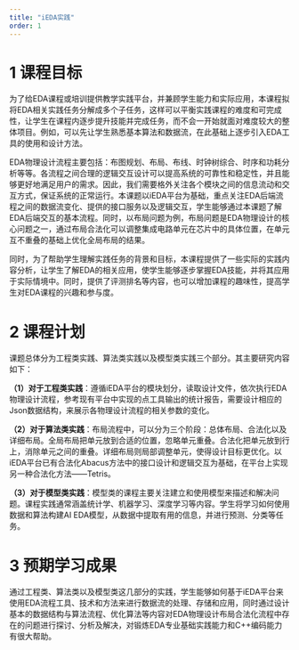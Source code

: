 ```yaml
---
title: "iEDA实践"
order: 1
---
```


# **1 课程目标**

为了给EDA课程或培训提供教学实践平台，并兼顾学生能力和实际应用，本课程拟将EDA相关实践任务分解成多个子任务，这样可以平衡实践课程的难度和可完成性，让学生在课程内逐步提升技能并完成任务，而不会一开始就面对难度较大的整体项目。例如，可以先让学生熟悉基本算法和数据流，在此基础上逐步引入EDA工具的使用和设计方法。

EDA物理设计流程主要包括：布图规划、布局、布线、时钟树综合、时序和功耗分析等等。各流程之间合理的逻辑交互设计可以提高系统的可靠性和稳定性，并且能够更好地满足用户的需求。因此，我们需要格外关注各个模块之间的信息流动和交互方式，保证系统的正常运行。本课题以iEDA平台为基础，重点关注EDA后端流程之间的数据流变化、提供的接口服务以及逻辑交互，学生能够通过本课题了解EDA后端交互的基本流程。同时，以布局问题为例，布局问题是EDA物理设计的核心问题之一，通过布局合法化可以调整集成电路单元在芯片中的具体位置，在单元互不重叠的基础上优化全局布局的结果。

同时，为了帮助学生理解实践任务的背景和目标，本课程提供了一些实际的实践内容分析，让学生了解EDA的相关应用，使学生能够逐步掌握EDA技能，并将其应用于实际情境中。同时，提供了评测排名等内容，也可以增加课程的趣味性，提高学生对EDA课程的兴趣和参与度。		

# **2 课程计划**

课题总体分为工程类实践、算法类实践以及模型类实践三个部分。其主要研究内容如下：

**（1）对于工程类实践**：遵循iEDA平台的模块划分，读取设计文件，依次执行EDA物理设计流程，参考现有平台中实现的点工具输出的统计报告，需要设计相应的Json数据结构，来展示各物理设计流程的相关参数的变化。

**（2）对于算法类实践**：布局流程中，可以分为三个阶段：总体布局、合法化以及详细布局。全局布局把单元放到合适的位置，忽略单元重叠。合法化把单元放到行上，消除单元之间的重叠。详细布局则局部调整单元，使得设计目标更优化。以iEDA平台已有合法化Abacus方法中的接口设计和逻辑交互为基础，在平台上实现另一种合法化方法——Tetris。

**（3）对于模型类实践**：模型类的课程主要关注建立和使用模型来描述和解决问题。课程实践通常涵盖统计学、机器学习、深度学习等内容。学生将学习如何使用数据和算法构建AI EDA模型，从数据中提取有用的信息，并进行预测、分类等任务。

# **3 预期学习成果**

通过工程类、算法类以及模型类这几部分的实践，学生能够如何基于iEDA平台来使用EDA流程工具、技术和方法来进行数据流的处理、存储和应用，同时通过设计基本的数据结构与算法流程、优化算法等内容对EDA物理设计布局合法化流程中存在的问题进行探讨、分析及解决，对锻炼EDA专业基础实践能力和C++编码能力有很大帮助。